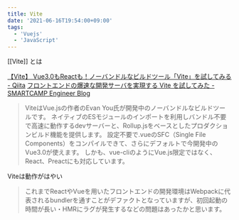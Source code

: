 ```yaml
---
title: Vite
date: '2021-06-16T19:54:00+09:00'
tags:
  - 'Vuejs'
  - 'JavaScript'
---
```


[[Vite]] とは

[【Vite】 Vue3.0もReactも！ノーバンドルなビルドツール「Vite」を試してみる - Qiita](https://qiita.com/ryo2132/items/c1530dd590e34e68c494)
[フロントエンドの爆速な開発サーバを実現する Vite を試してみた - SMARTCAMP Engineer Blog](https://tech.smartcamp.co.jp/entry/try-vite)

> ViteはVue.jsの作者のEvan You氏が開発中のノーバンドルなビルドツールです。
> ネイティブのESモジュールのインポートを利用しバンドル不要で高速に動作するdevサーバーと、Rollup.jsをベースとしたプロダクションビルド機能を提供します。
> 設定不要で.vueのSFC（Single File Components）をコンパイルできて、さらにデフォルトで今開発中のVue3.0が使えます。
> しかも、vue-cliのようにVue.js限定ではなく、React、Preactにも対応しています。

Viteは動作がはやい

> これまでReactやVueを用いたフロントエンドの開発環境はWebpackに代表されるbundlerを通すことがデファクトとなっていますが、初回起動の時間が長い・HMRにラグが発生するなどの問題はあったかと思います。
